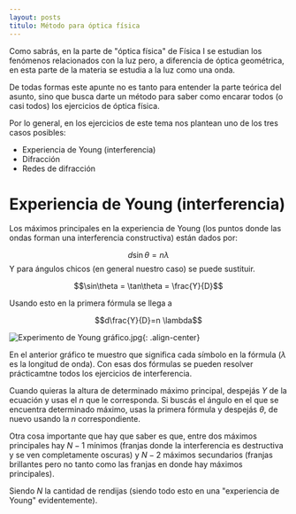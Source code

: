 ```yaml
---
layout: posts
titulo: Método para óptica física
---
```


Como sabrás, en la parte de "óptica física" de Física I se estudian los fenómenos relacionados con la luz pero, a diferencia de óptica geométrica, en esta parte de la materia se estudia a la luz como una onda.

De todas formas este apunte no es tanto para entender la parte teórica del asunto, sino que busca darte un método para saber como encarar todos (o casi todos) los ejercicios de óptica física.

Por lo general, en los ejercicios de este tema nos plantean uno de los tres casos posibles: 
- Experiencia de Young (interferencia)
- Difracción
- Redes de difracción

# Experiencia de Young (interferencia) 
Los máximos principales en la experiencia de Young (los puntos donde las ondas forman una interferencia constructiva) están dados por:

$$d\sin\theta=n \lambda$$
Y para ángulos chicos (en general nuestro caso) se puede sustituir.

$$\sin\theta = \tan\theta = \frac{Y}{D}$$

Usando esto en la primera fórmula se llega a 

$$d\frac{Y}{D}=n \lambda$$

![Experimento de Young gráfico.jpg](https://luisparedes1.github.io/mundo-fisica/assets/teoria/07_optica_fisica/images/7c4f418a783342bea4aec673fe201b06.jpg){: .align-center}

En el anterior gráfico te muestro que significa cada símbolo en la fórmula ($\lambda$ es la longitud de onda).
Con esas dos fórmulas se pueden resolver prácticamtne todos los ejercicios de interferencia.

Cuando quieras la altura de determinado máximo principal, despejás $Y$ de la ecuación y usas el $n$ que le corresponda. Si buscás el ángulo en el que se encuentra determinado máximo, usas la primera fórmula y despejás $\theta$, de nuevo usando la $n$ correspondiente.

Otra cosa importante que hay que saber es que, entre dos máximos principales hay $N-1$ mínimos (franjas donde la interferencia es destructiva y se ven completamente oscuras) y $N-2$ máximos secundarios (franjas brillantes pero no tanto como las franjas en donde hay máximos principales).

Siendo $N$ la cantidad de rendijas (siendo todo esto en una "experiencia de Young" evidentemente).



